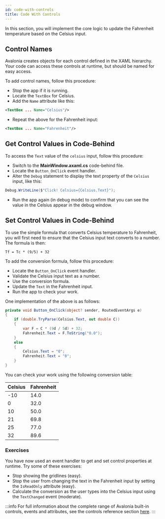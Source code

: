```yaml
---
id: code-with-controls
title: Code With Controls
---
```


In this section, you will implement the core logic to update the Fahrenheit temperature based on the Celsius input.

## Control Names

Avalonia creates objects for each control defined in the XAML hierarchy. Your code can access these controls at runtime, 
but should be named for easy access.

To add control names, follow this procedure:

- Stop the app if it is running.
- Locate the `TextBox` for Celsius.
- Add the `Name` attribute like this:

```xml
<TextBox ... Name="Celsius"/>
```

- Repeat the above for the Fahrenheit input:

```xml
<TextBox ... Name="Fahrenheit"/>
```

## Get Control Values in Code-Behind 

To access the `Text` value of the `celsius` input, follow this procedure:

- Switch to the **MainWindow.axaml.cs** code-behind file.
- Locate the `Button_OnClick` event handler.
- Alter the `Debug` statement to display the text property of the `Celsius` input, like this:

```csharp
Debug.WriteLine($"Click! Celsius={Celsius.Text}");
```

- Run the app again (in debug mode) to confirm that you can see the value in the Celsius appear in the debug window.

## Set Control Values in Code-Behind 

To use the simple formula that converts Celsius temperature to Fahrenheit, you will first need to ensure that the 
Celsius input text converts to a number. The formula is then:

```
Tf = Tc * (9/5) + 32
```

To add the conversion formula, follow this procedure:

- Locate the `Button_OnClick` event handler.
- Validate the Celsius input text as a number.
- Use the conversion formula.
- Update the `Text` in the Fahrenheit input.
- Run the app to check your work.

One implementation of the above is as follows:

```csharp
private void Button_OnClick(object? sender, RoutedEventArgs e)
{
    if (double.TryParse(Celsius.Text, out double C))
    {
        var F = C * (9d / 5d) + 32;
        Fahrenheit.Text = F.ToString("0.0");
    }
    else
    {
        Celsius.Text = "0";
        Fahrenheit.Text = "0";
    }
}
```

You can check your work using the following conversion table:

| Celsius | Fahrenheit |
|---------|------------|
| -10     | 14.0       |
| 0       | 32.0       |
| 10      | 50.0       |
| 21      | 69.8       |
| 25      | 77.0       |
| 32      | 89.6       |

### Exercises

You have now used an event handler to get and set control properties at runtime. Try some of these exercises:

- Stop showing the gridlines (easy).
- Stop the user from changing the text in the Fahrenheit input by setting the `IsReadOnly` attribute (easy).
- Calculate the conversion as the user types into the Celsius input using the `TextChanged` event (moderate).

:::info
For full information about the complete range of Avalonia built-in controls, events and attributes, see the controls reference section [here](../../reference/controls/).
:::